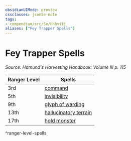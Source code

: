 ```yaml
---
obsidianUIMode: preview
cssclasses: json5e-note
tags:
- compendium/src/5e/hhhviii
aliases: ["Fey Trapper Spells"]
---
```

# Fey Trapper Spells
*Source: Hamund's Harvesting Handbook: Volume III p. 115* 

| Ranger Level | Spells |
|--------------|--------|
| 3rd | [command](compendium/spells/command.md) |
| 5th | [invisibility](compendium/spells/invisibility.md) |
| 9th | [glyph of warding](compendium/spells/glyph-of-warding.md) |
| 13th | [hallucinatory terrain](compendium/spells/hallucinatory-terrain.md) |
| 17th | [hold monster](compendium/spells/hold-monster.md) |
^ranger-level-spells